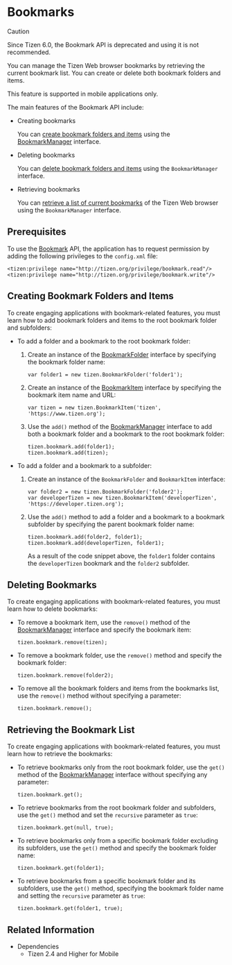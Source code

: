 # Bookmarks

> [!CAUTION]
> Since Tizen 6.0, the Bookmark API is deprecated and using it is not recommended.

You can manage the Tizen Web browser bookmarks by retrieving the current bookmark list. You can create or delete both bookmark folders and items.

This feature is supported in mobile applications only.

The main features of the Bookmark API include:

- Creating bookmarks

  You can [create bookmark folders and items](#creating-bookmark-folders-and-items) using the [BookmarkManager](../../api/latest/device_api/mobile/tizen/bookmark.html#BookmarkManager) interface.

- Deleting bookmarks

  You can [delete bookmark folders and items](#deleting-bookmarks) using the `BookmarkManager` interface.

- Retrieving bookmarks

  You can [retrieve a list of current bookmarks](#retrieving-the-bookmark-list) of the Tizen Web browser using the `BookmarkManager` interface.

## Prerequisites

To use the [Bookmark](../../api/latest/device_api/mobile/tizen/bookmark.html) API, the application has to request permission by adding the following privileges to the `config.xml` file:

```
<tizen:privilege name="http://tizen.org/privilege/bookmark.read"/>
<tizen:privilege name="http://tizen.org/privilege/bookmark.write"/>
```

## Creating Bookmark Folders and Items

To create engaging applications with bookmark-related features, you must learn how to add bookmark folders and items to the root bookmark folder and subfolders:

- To add a folder and a bookmark to the root bookmark folder:    

  1. Create an instance of the [BookmarkFolder](../../api/latest/device_api/mobile/tizen/bookmark.html#BookmarkFolder) interface by specifying the bookmark folder name:

     ```
     var folder1 = new tizen.BookmarkFolder('folder1');
     ```

  2. Create an instance of the [BookmarkItem](../../api/latest/device_api/mobile/tizen/bookmark.html#BookmarkItem) interface by specifying the bookmark item name and URL:

     ```
     var tizen = new tizen.BookmarkItem('tizen', 'https://www.tizen.org');
     ```

  3. Use the `add()` method of the [BookmarkManager](../../api/latest/device_api/mobile/tizen/bookmark.html#BookmarkManager) interface to add both a bookmark folder and a bookmark to the root bookmark folder:

     ```
     tizen.bookmark.add(folder1);
     tizen.bookmark.add(tizen);
     ```

- To add a folder and a bookmark to a subfolder:    

  1. Create an instance of the `BookmarkFolder` and `BookmarkItem` interface:

     ```
     var folder2 = new tizen.BookmarkFolder('folder2');
     var developerTizen = new tizen.BookmarkItem('developerTizen', 'https://developer.tizen.org');
     ```

  2. Use the `add()` method to add a folder and a bookmark to a bookmark subfolder by specifying the parent bookmark folder name:

     ```
     tizen.bookmark.add(folder2, folder1);
     tizen.bookmark.add(developerTizen, folder1);
     ```

     As a result of the code snippet above, the `folder1` folder contains the `developerTizen` bookmark and the `folder2` subfolder.

## Deleting Bookmarks

To create engaging applications with bookmark-related features, you must learn how to delete bookmarks:

- To remove a bookmark item, use the `remove()` method of the [BookmarkManager](../../api/latest/device_api/mobile/tizen/bookmark.html#BookmarkManager) interface and specify the bookmark item:

  ```
  tizen.bookmark.remove(tizen);
  ```

- To remove a bookmark folder, use the `remove()` method and specify the bookmark folder:

  ```
  tizen.bookmark.remove(folder2);
  ```

- To remove all the bookmark folders and items from the bookmarks list, use the `remove()` method without specifying a parameter:

  ```
  tizen.bookmark.remove();
  ```

## Retrieving the Bookmark List

To create engaging applications with bookmark-related features, you must learn how to retrieve the bookmarks:

- To retrieve bookmarks only from the root bookmark folder, use the `get()` method of the [BookmarkManager](../../api/latest/device_api/mobile/tizen/bookmark.html#BookmarkManager) interface without specifying any parameter:

  ```
  tizen.bookmark.get();
  ```

- To retrieve bookmarks from the root bookmark folder and subfolders, use the `get()` method and set the `recursive` parameter as `true`:

  ```
  tizen.bookmark.get(null, true);
  ```

- To retrieve bookmarks only from a specific bookmark folder excluding its subfolders, use the `get()` method and specify the bookmark folder name:

  ```
  tizen.bookmark.get(folder1);
  ```

- To retrieve bookmarks from a specific bookmark folder and its subfolders, use the `get()` method, specifying the bookmark folder name and setting the `recursive` parameter as `true`:

  ```
  tizen.bookmark.get(folder1, true);
  ```

## Related Information
* Dependencies  
  - Tizen 2.4 and Higher for Mobile
